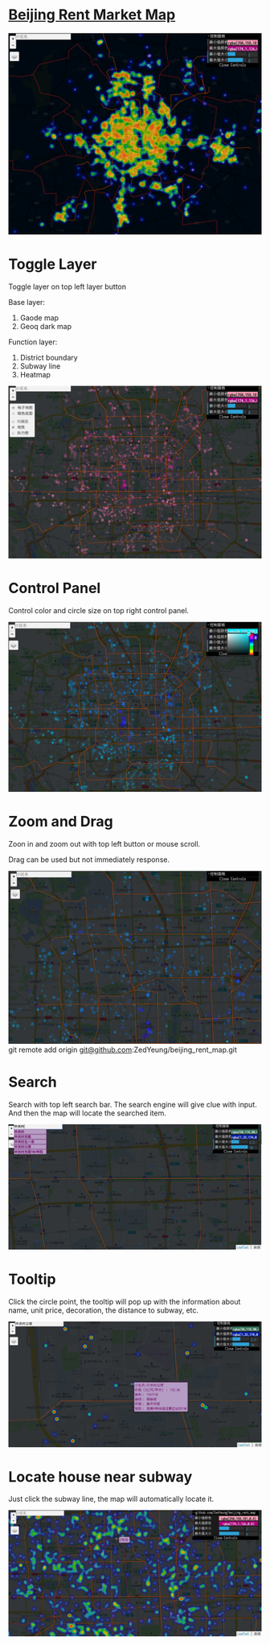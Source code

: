 # [Beijing Rent Market Map](https://website-183523.appspot.com/)

![demo](./plot/demo.png)

# Toggle Layer
Toggle layer on top left layer button

Base layer:
 1. Gaode map
 2. Geoq dark map

Function layer:
 1. District boundary
 2. Subway line
 3. Heatmap


![toggle_layer](./plot/toggle_layer.png)

# Control Panel
Control color and circle size on top right control panel.

![control_panel](./plot/control_panel.png)

# Zoom and Drag
Zoon in and zoom out with top left button or mouse scroll.

Drag can be used but not immediately response.

![zoom](./plot/zoom.png)
git remote add origin git@github.com:ZedYeung/beijing_rent_map.git
# Search
Search with top left search bar.
The search engine will give clue with input.
And then the map will locate the searched item.

![search](./plot/search.png)

# Tooltip

Click the circle point, the tooltip will pop up with the information about name, unit price, decoration, the distance to subway, etc.

![tooltip](./plot/tooltip.png)

# Locate house near subway

Just click the subway line, the map will automatically locate it.

![subway](./plot/subway.png)
